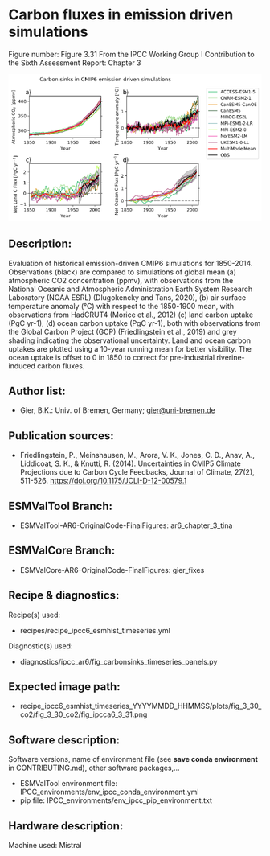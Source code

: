 
Carbon fluxes in emission driven simulations
============

Figure number: Figure 3.31
From the IPCC Working Group I Contribution to the Sixth Assessment Report: Chapter 3

![Figure 3.31](../images/ar6_wg1_chap3_figure3_31_carbon_fluxes.png?raw=true)


Description:
------------
Evaluation of historical emission-driven CMIP6 simulations for 1850-2014. Observations (black) are compared to simulations of global mean (a) atmospheric CO2 concentration (ppmv), with observations from the National Oceanic and Atmospheric Administration Earth System Research Laboratory (NOAA ESRL) (Dlugokencky and Tans, 2020), (b) air surface temperature anomaly (°C) with respect to the 1850-1900 mean, with observations from HadCRUT4 (Morice et al., 2012) (c) land carbon uptake (PgC yr-1), (d) ocean carbon uptake (PgC yr-1), both with observations from the Global Carbon Project (GCP) (Friedlingstein et al., 2019) and grey shading indicating the observational uncertainty. Land and ocean carbon uptakes are plotted using a 10-year running mean for better visibility. The ocean uptake is offset to 0 in 1850 to correct for pre-industrial riverine-induced carbon fluxes.


Author list:
------------
- Gier, B.K.: Univ. of Bremen, Germany; gier@uni-bremen.de

Publication sources:
--------------------
- Friedlingstein, P., Meinshausen, M., Arora, V. K., Jones, C. D., Anav, A., Liddicoat, S. K., & Knutti, R. (2014). Uncertainties in CMIP5 Climate Projections due to Carbon Cycle Feedbacks, Journal of Climate, 27(2), 511-526. https://doi.org/10.1175/JCLI-D-12-00579.1


ESMValTool Branch:
------------------
- ESMValTool-AR6-OriginalCode-FinalFigures: ar6_chapter_3_tina


ESMValCore Branch:
------------------
- ESMValCore-AR6-OriginalCode-FinalFigures: gier_fixes


Recipe & diagnostics:
---------------------
Recipe(s) used: 
- recipes/recipe_ipcc6_esmhist_timeseries.yml

Diagnostic(s) used:
- diagnostics/ipcc_ar6/fig_carbonsinks_timeseries_panels.py


Expected image path:
--------------------
- recipe_ipcc6_esmhist_timeseries_YYYYMMDD_HHMMSS/plots/fig_3_30_co2/fig_3_30_co2/fig_ipcca6_3_31.png


Software description:
---------------------
Software versions, name of environment file (see **save conda environment** in CONTRIBUTING.md), other software packages,…
- ESMValTool environment file: IPCC_environments/env_ipcc_conda_environment.yml
- pip file: IPCC_environments/env_ipcc_pip_environment.txt


Hardware description:
---------------------
Machine used: Mistral